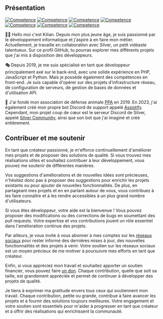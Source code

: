 ## Présentation

[![Competence](https://img.shields.io/badge/HTML-Excellente%20maitrise-Competence?logo=html5&color=blue)](https://html.com/)
[![Competence](https://img.shields.io/badge/CSS-Bonne%20maitrise-Competence?logo=css3)](https://css.com/)
[![Competence](https://img.shields.io/badge/PHP-Excellente%20maitrise-Competence?logo=php&color=blue)](https://php.com/)
[![Competence](https://img.shields.io/badge/Javascript-Excellente%20maitrise-Competence?logo=javascript&color=blue)](https://javascript.com/)
[![Competence](https://img.shields.io/badge/Python-Excellente%20maitrise-Competence?logo=javascript&color=blue)](https://javascript.com/)
[![Competence](https://img.shields.io/badge/Docker-Excellente%20maitrise-Competence?logo=docker&color=blue)](https://docker.com/)
[![Competence](https://img.shields.io/badge/Postman-Excellente%20maitrise-Competence?logo=postman&color=blue)](https://postman.com/)

🙋‍♂️ Hello moi c'est Kilian. Depuis mon plus jeune âge, je suis passionné par le développement informatique et j'aspire à en faire mon métier. Actuellement, je travaille en collaboration avec Silver, un petit vidéaste talentueux. Sur ce profil GitHub, tu pourras explorer mes différents projets que j'ai mis à disposition des développeurs.

🎭 Depuis 2019, je me suis spécialisé en tant que développeur principalement axé sur le back-end, avec une solide expérience en PHP, JavaScript et Python. Mais je possède également des compétences en front-end. Je suis capable d'opérer sur des projets d'infrastructure réseau, de configuration de serveurs, de gestion de bases de données et d'utilisation API.

👷 J'ai fondé mon association de défense animale [PPA](https://ppanimo.fr) en 2019. En 2023, j'ai également créé mon propre bot Discord de support appelé [Assistify](https://assistify.fr). Cependant, mon projet coup de cœur est le serveur Discord de Silver, appelé [Silver Community](https://discord.com/invite/kDBz5bDEsT), ainsi que son bot que j'ai imaginé et créé entièrement.

## Contribuer et me soutenir

En tant que créateur passionné, je m'efforce continuellement d'améliorer mes projets et de proposer des solutions de qualité. Si vous trouvez mes réalisations utiles et souhaitez contribuer à leur développement, vous pouvez me soutenir de différentes manières.

Vos suggestions d'améliorations et de nouvelles idées sont précieuses, n'hésitez donc pas à proposer des suggestions pour enrichir les projets existants ou pour ajouter de nouvelles fonctionnalités. De plus, en partageant mes projets et en en parlant autour de vous, vous contribuez à les faire connaître et à les rendre accessibles à un plus grand nombre d'utilisateurs.

Si vous êtes développeur, votre aide est la bienvenue ! Vous pouvez proposer des modifications ou des corrections de bugs en soumettant des pull requests. Votre expertise et vos contributions jouent un rôle essentiel dans l'amélioration continue des projets.

Par ailleurs, je vous invite à vous abonner à mes comptes sur les [réseaux sociaux](https://linktr.ee/kiplay03) pour rester informé des dernières mises à jour, des nouvelles fonctionnalités et des projets à venir. Votre soutien sur les réseaux sociaux est un moyen précieux de me motiver à poursuivre mes efforts en tant que créateur.

Enfin, si vous appréciez mon travail et souhaitez apporter un soutien financier, vous pouvez faire [un don](https://streamlabs.com/kiplay03/tip). Chaque contribution, quelle que soit sa taille, est grandement appréciée et permet de continuer à développer des projets de qualité.

Je tiens à exprimer ma gratitude envers tous ceux qui soutiennent mon travail. Chaque contribution, petite ou grande, contribue à faire avancer les projets et à fournir des solutions toujours meilleures. Votre engagement et votre soutien sont essentiels pour m'aider à progresser en tant que créateur et à offrir des réalisations qui enrichissent la communauté.
